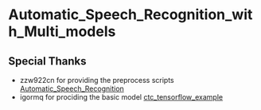 # Automatic_Speech_Recognition_with_Multi_models

## Special Thanks
- zzw922cn for providing the preprocess scripts [Automatic_Speech_Recognition](https://github.com/zzw922cn/Automatic_Speech_Recognition)
- igormq for prociding the basic model [ctc_tensorflow_example](https://github.com/igormq/ctc_tensorflow_example)
